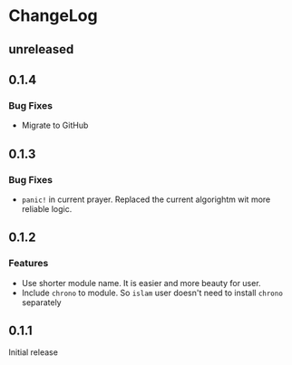 # ChangeLog

## unreleased

## 0.1.4

### Bug Fixes
- Migrate to GitHub

## 0.1.3

### Bug Fixes
- `panic!` in current prayer. Replaced the current algorightm wit more reliable logic.

## 0.1.2

### Features
- Use shorter module name. It is easier and more beauty for user.
- Include `chrono` to module. So `islam` user doesn't need to install `chrono` separately

## 0.1.1

Initial release
